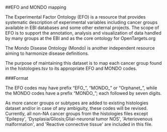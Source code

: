 ##EFO and MONDO mapping

The Experimental Factor Ontology (EFO) is a resource that provides systematic description of experimental variables including cancer groups available in EBI databases and some other external projects. The scope of EFO is to support the annotation, analysis and visualization of data handled by many groups at the EBI and as the core ontology for OpenTargets.org


The Mondo Disease Ontology (Mondo) is another independent resource aiming to harmonize disease definitions. 

The purpose of maintaining this dataset is to map each cancer group found in the histologies.tsv to its appropriate EFO and MONDO codes.

###Format

The EFO codes may have prefix “EFO_”, “MONDO_” or “Orphanet_”, while the MONDO codes have a prefix “MONDO_”; each followed by seven digits.

As more cancer groups or subtypes are added to existing histologies dataset and/or in case of any ambiguity, these codes will be revised.
Currently, all non-NA cancer groups from the histologies files except 'Epilepsy', 'Dysplasia/Gliosis;Glial-neuronal tumor NOS', 'Arteriovenous malformation', and 'Reactive connective tissue' are included in this file.
